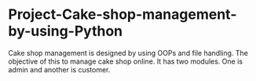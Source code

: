 # Project-Cake-shop-management-by-using-Python
Cake shop management is designed by using OOPs and file handling. The objective of this to manage cake shop online. It has two modules. One is admin and another is customer.
